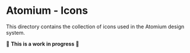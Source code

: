 # Atomium - Icons

This directory contains the collection of icons used in the Atomium design system.

🚧  **This is a work in progress** 🚧
